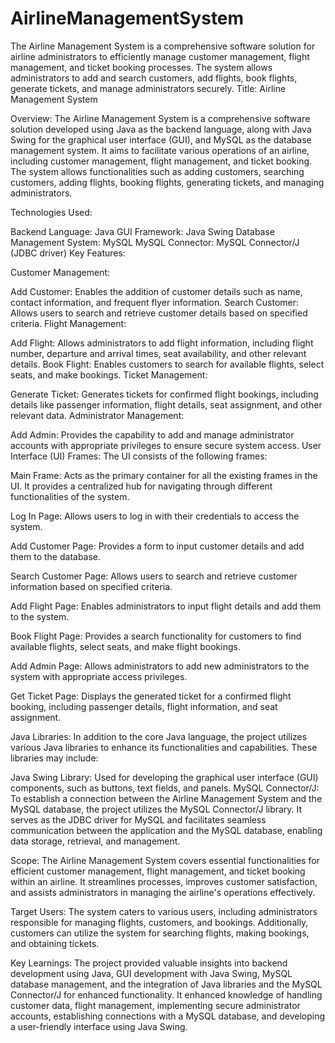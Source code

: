 # AirlineManagementSystem
The Airline Management System is a comprehensive software solution for airline administrators to efficiently manage customer management, flight management, and ticket booking processes.  The system allows administrators to add and search customers, add flights, book flights, generate tickets, and manage administrators securely.
Title: Airline Management System

Overview:
The Airline Management System is a comprehensive software solution developed using Java as the backend language, along with Java Swing for the graphical user interface (GUI), and MySQL as the database management system. It aims to facilitate various operations of an airline, including customer management, flight management, and ticket booking. The system allows functionalities such as adding customers, searching customers, adding flights, booking flights, generating tickets, and managing administrators.

Technologies Used:

Backend Language: Java
GUI Framework: Java Swing
Database Management System: MySQL
MySQL Connector: MySQL Connector/J (JDBC driver)
Key Features:

Customer Management:

Add Customer: Enables the addition of customer details such as name, contact information, and frequent flyer information.
Search Customer: Allows users to search and retrieve customer details based on specified criteria.
Flight Management:

Add Flight: Allows administrators to add flight information, including flight number, departure and arrival times, seat availability, and other relevant details.
Book Flight: Enables customers to search for available flights, select seats, and make bookings.
Ticket Management:

Generate Ticket: Generates tickets for confirmed flight bookings, including details like passenger information, flight details, seat assignment, and other relevant data.
Administrator Management:

Add Admin: Provides the capability to add and manage administrator accounts with appropriate privileges to ensure secure system access.
User Interface (UI) Frames:
The UI consists of the following frames:

Main Frame: Acts as the primary container for all the existing frames in the UI. It provides a centralized hub for navigating through different functionalities of the system.

Log In Page: Allows users to log in with their credentials to access the system.

Add Customer Page: Provides a form to input customer details and add them to the database.

Search Customer Page: Allows users to search and retrieve customer information based on specified criteria.

Add Flight Page: Enables administrators to input flight details and add them to the system.

Book Flight Page: Provides a search functionality for customers to find available flights, select seats, and make flight bookings.

Add Admin Page: Allows administrators to add new administrators to the system with appropriate access privileges.

Get Ticket Page: Displays the generated ticket for a confirmed flight booking, including passenger details, flight information, and seat assignment.

Java Libraries:
In addition to the core Java language, the project utilizes various Java libraries to enhance its functionalities and capabilities. These libraries may include:

Java Swing Library: Used for developing the graphical user interface (GUI) components, such as buttons, text fields, and panels.
MySQL Connector/J:
To establish a connection between the Airline Management System and the MySQL database, the project utilizes the MySQL Connector/J library. It serves as the JDBC driver for MySQL and facilitates seamless communication between the application and the MySQL database, enabling data storage, retrieval, and management.

Scope:
The Airline Management System covers essential functionalities for efficient customer management, flight management, and ticket booking within an airline. It streamlines processes, improves customer satisfaction, and assists administrators in managing the airline's operations effectively.

Target Users:
The system caters to various users, including administrators responsible for managing flights, customers, and bookings. Additionally, customers can utilize the system for searching flights, making bookings, and obtaining tickets.

Key Learnings:
The project provided valuable insights into backend development using Java, GUI development with Java Swing, MySQL database management, and the integration of Java libraries and the MySQL Connector/J for enhanced functionality. It enhanced knowledge of handling customer data, flight management, implementing secure administrator accounts, establishing connections with a MySQL database, and developing a user-friendly interface using Java Swing.
